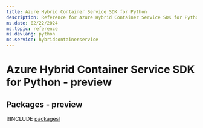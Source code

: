 ```yaml
---
title: Azure Hybrid Container Service SDK for Python
description: Reference for Azure Hybrid Container Service SDK for Python
ms.date: 02/22/2024
ms.topic: reference
ms.devlang: python
ms.service: hybridcontainerservice
---
```

# Azure Hybrid Container Service SDK for Python - preview
## Packages - preview
[!INCLUDE [packages](hybrid-container-service-index.md)]